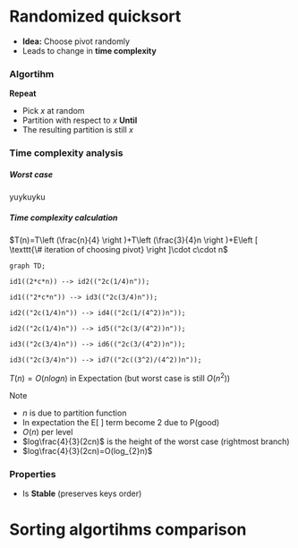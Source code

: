 # Randomized quicksort

- **Idea:** Choose pivot randomly
- Leads to change in **time complexity**

### Algortihm

**Repeat**
- Pick $x$ at random
- Partition with respect to $x$
**Until**
- The resulting partition is still $x$

### Time complexity analysis

##### Worst case
yuykuyku

##### Time complexity calculation
$T(n)=T\left (\frac{n}{4}  \right )+T\left (\frac{3}{4}n  \right )+E\left [ \texttt{\# iteration of choosing pivot} \right ]\cdot c\cdot n$

```mermaid
graph TD;

id1((2*c*n)) --> id2(("2c(1/4)n"));

id1(("2*c*n")) --> id3(("2c(3/4)n"));

id2(("2c(1/4)n")) --> id4(("2c(1/(4^2))n"));

id2(("2c(1/4)n")) --> id5(("2c(3/(4^2))n"));

id3(("2c(3/4)n")) --> id6(("2c(3/(4^2))n"));

id3(("2c(3/4)n")) --> id7(("2c((3^2)/(4^2))n"));
```

$T(n)=O(n logn)$ in Expectation (but worst case is still $O(n^2)$)

> [!NOTE]
> - $n$ is due to partition function
> - In expectation the E[ ] term become 2 due to P(good)
> - $O(n)$ per level
> - $log\frac{4}{3}(2cn)$ is the height of the worst case (rightmost branch)
> - $log\frac{4}{3}(2cn)=O(log_{2}n)$

### Properties
- Is **Stable** (preserves keys order)

# Sorting algortihms comparison


